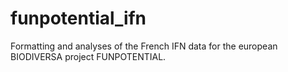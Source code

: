 # funpotential_ifn
Formatting and analyses of the French IFN data for the european BIODIVERSA project FUNPOTENTIAL. 
